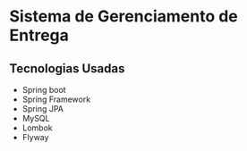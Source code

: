 # Sistema de Gerenciamento de Entrega

## Tecnologias Usadas 
 - Spring boot
 - Spring Framework 
 - Spring JPA
 - MySQL
 - Lombok 
 - Flyway
 
